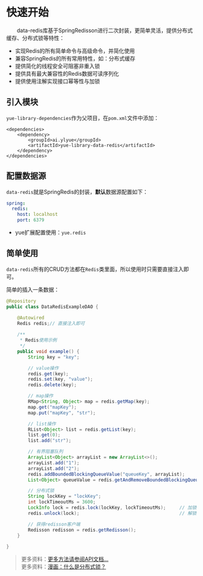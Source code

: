 # 快速开始
　　data-redis库基于SpringRedisson进行二次封装，更简单灵活，提供分布式缓存、分布式锁等特性：
- 实现Redis的所有简单命令与高级命令，并简化使用
- 兼容SpringRedis的所有常用特性，如：分布式缓存
- 提供简化的线程安全可阻塞非重入锁
- 提供具有最大兼容性的Redis数据可读序列化
- 提供使用注解实现接口幂等性与加锁

## 引入模块
`yue-library-dependencies`作为父项目，在`pom.xml`文件中添加：
``` pom
<dependencies>
	<dependency>
		<groupId>ai.ylyue</groupId>
		<artifactId>yue-library-data-redis</artifactId>
	</dependency>
</dependencies>
```

## 配置数据源
`data-redis`就是SpringRedis的封装，<b>默认</b>数据源配置如下：
```yml
spring:
  redis:
    host: localhost
    port: 6379
```
- yue扩展配置使用：`yue.redis`

## 简单使用
`data-redis`所有的CRUD方法都在`Redis`类里面，所以使用时只需要直接注入即可。<br>

简单的插入一条数据：
```java
@Repository
public class DataRedisExampleDAO {

	@Autowired
	Redis redis;// 直接注入即可
	
	/**
	 * Redis使用示例
	 */
	public void example() {
		String key = "key";

		// value操作
		redis.get(key);
		redis.set(key, "value");
		redis.delete(key);

		// map操作
		RMap<String, Object> map = redis.getMap(key);
		map.get("mapKey");
		map.put("mapKey", "str");

		// list操作
		RList<Object> list = redis.getList(key);
		list.get(0);
		list.add("str");

		// 有界阻塞队列
		ArrayList<Object> arrayList = new ArrayList<>();
		arrayList.add("1");
		arrayList.add("2");
		redis.addBoundedBlockingQueueValue("queueKey", arrayList);
		List<Object> queueValue = redis.getAndRemoveBoundedBlockingQueueValue("queueKey");

		// 分布式锁
		String lockKey = "lockKey";
		int lockTimeoutMs = 3600;
		LockInfo lock = redis.lock(lockKey, lockTimeoutMs);		// 加锁
		redis.unlock(lock);										// 解锁

		// 获得redisson客户端
		Redisson redisson = redis.getRedisson();
	}
	
}
```

> 更多资料：[更多方法请参阅API文档...](https://apidoc.gitee.com/yl-yue/yue-library/)<br>
> 更多资料：[漫画：什么是分布式锁？](https://mp.weixin.qq.com/s/8fdBKAyHZrfHmSajXT_dnA)